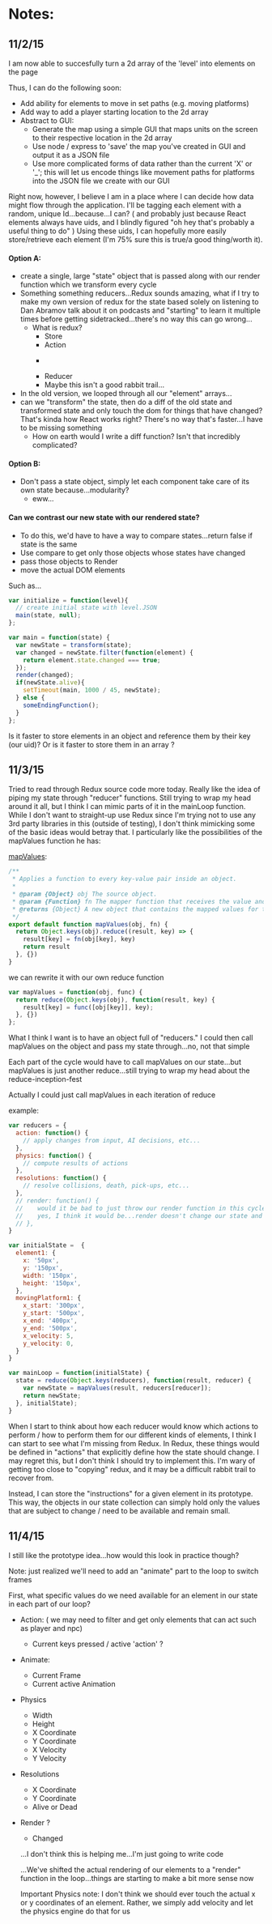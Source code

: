 # Notes:

## 11/2/15

I am now able to succesfully turn a 2d array of the 'level' into elements on the page

Thus, I can do the following soon:

- Add ability for elements to move in set paths (e.g. moving platforms)
- Add way to add a player starting location to the 2d array
- Abstract to GUI:
  - Generate the map using a simple GUI that maps units on the screen to their respective location in the 2d array
  - Use node / express to 'save' the map you've created in GUI and output it as a JSON file
  - Use more complicated forms of data rather than the current 'X' or '\_'; this will let us encode things like movement paths for platforms into the JSON file we create with our GUI

Right now, however, I believe I am in a place where I can decide how data might flow through the application. I'll be tagging each element with a random, unique Id...because...I can? ( and probably just because React elements always have uids, and I blindly figured "oh hey that's probably a useful thing to do" ) Using these uids, I can hopefully more easily store/retrieve each element (I'm 75% sure this is true/a good thing/worth it).

#### Option A:
  - create a single, large "state" object that is passed along with our render function which we transform every cycle
  - Something something reducers...Redux sounds amazing, what if I try to make my own version of redux for the state based solely on listening to Dan Abramov talk about it on podcasts and "starting" to learn it multiple times before getting sidetracked...there's no way this can go wrong...
    - What is redux?
      - Store
      - Action
      - ~~~Dispatcher? or is that the one that he removed? Googling...~~~
      - Reducer
      - Maybe this isn't a good rabbit trail...
  - In the old version, we looped through all our "element" arrays...
  - can we "transform" the state, then do a diff of the old state and transformed state and only touch the dom for things that have changed? That's kinda how React works right? There's no way that's faster...I have to be missing something
    - How on earth would I write a diff function? Isn't that incredibly complicated?

#### Option B:
  - Don't pass a state object, simply let each component take care of its own state because...modularity?
    - eww...

#### Can we contrast our new state with our rendered state?
  - To do this, we'd have to have a way to compare states...return false if state is the same
  - Use compare to get only those objects whose states have changed
  - pass those objects to Render
  - move the actual DOM elements

  Such as...

  ```javascript
  var initialize = function(level){
    // create initial state with level.JSON
    main(state, null);
  };

  var main = function(state) {
    var newState = transform(state);
    var changed = newState.filter(function(element) {
      return element.state.changed === true;
    });
    render(changed);
    if(newState.alive){
      setTimeout(main, 1000 / 45, newState);
    } else {
      someEndingFunction();
    }
  };
  ```

  Is it faster to store elements in an object and reference them by their key (our uid)? Or is it faster to store them in an array ?

## 11/3/15

Tried to read through Redux source code more today. Really like the idea of piping my state through "reducer" functions. Still trying to wrap my head around it all, but I think I can mimic parts of it in the mainLoop function. While I don't want to straight-up use Redux since I'm trying not to use any 3rd party libraries in this (outside of testing), I don't think mimicking some of the basic ideas would betray that. I particularly like the possibilities of the mapValues function he has:



[mapValues](https://github.com/rackt/redux/blob/master/src%2Futils%2FmapValues.js):
```javascript
/**
 * Applies a function to every key-value pair inside an object.
 *
 * @param {Object} obj The source object.
 * @param {Function} fn The mapper function that receives the value and the key.
 * @returns {Object} A new object that contains the mapped values for the keys.
 */
export default function mapValues(obj, fn) {
  return Object.keys(obj).reduce((result, key) => {
    result[key] = fn(obj[key], key)
    return result
  }, {})
}
```

we can rewrite it with our own reduce function

```javascript
var mapValues = function(obj, func) {
  return reduce(Object.keys(obj), function(result, key) {
    result[key] = func([obj[key]], key);
  }, {})
};
```

What I think I want is to have an object full of "reducers." I could then call mapValues on the object and pass my state through...no, not that simple

Each part of the cycle would have to call mapValues on our state...but mapValues is just another reduce...still trying to wrap my head about the reduce-inception-fest

Actually I could just call mapValues in each iteration of reduce

example:

```javascript
var reducers = {
  action: function() {
    // apply changes from input, AI decisions, etc...
  },
  physics: function() {
    // compute results of actions
  },
  resolutions: function() {
    // resolve collisions, death, pick-ups, etc...
  },
  // render: function() {
  //    would it be bad to just throw our render function in this cycle as well?
  //    yes, I think it would be...render doesn't change our state and doesn't belong here
  // },
}

var initialState =  {
  element1: {
    x: '50px',
    y: '150px',
    width: '150px',
    height: '150px',
  },
  movingPlatform1: {
    x_start: '300px',
    y_start: '500px',
    x_end: '400px',
    y_end: '500px',
    x_velocity: 5,
    y_velocity: 0,
  }
}

var mainLoop = function(initialState) {
  state = reduce(Object.keys(reducers), function(result, reducer) {
    var newState = mapValues(result, reducers[reducer]);
    return newState;
  }, initialState);
}
```

When I start to think about how each reducer would know which actions to perform / how to perform them for our different kinds of elements, I think I can start to see what I'm missing from Redux. In Redux, these things would be defined in "actions" that explicitly define how the state should change. I may regret this, but I don't think I should try to implement this. I'm wary of getting too close to "copying" redux, and it may be a difficult rabbit trail to recover from.

Instead, I can store the "instructions" for a given element in its prototype. This way, the objects in our state collection can simply hold only the values that are subject to change / need to be available and remain small.


## 11/4/15

I still like the prototype idea...how would this look in practice though?

Note: just realized we'll need to add an "animate" part to the loop to switch frames

First, what specific values do we need available for an element in our state in each part of our loop?
* Action: ( we may need to filter and get only elements that can act such as player and npc)
  * Current keys pressed / active 'action' ?
* Animate:
  * Current Frame
  * Current active Animation
* Physics
  * Width
  * Height
  * X Coordinate
  * Y Coordinate
  * X Velocity
  * Y Velocity
* Resolutions
  * X Coordinate
  * Y Coordinate
  * Alive or Dead
* Render ?
  * Changed

  ...I don't think this is helping me...I'm just going to write code


  ...We've shifted the actual rendering of our elements to a "render" function in the loop...things are starting to make a bit more sense now

  Important Physics note: I don't think we should ever touch the actual x or y coordinates of an element. Rather, we simply add velocity and let the physics engine do that for us
